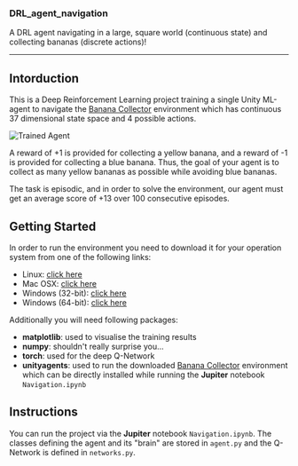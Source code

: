 [image1]: https://user-images.githubusercontent.com/10624937/42135619-d90f2f28-7d12-11e8-8823-82b970a54d7e.gif "Trained Agent"

### DRL_agent_navigation
A DRL agent navigating in a large, square world (continuous state) and collecting bananas (discrete actions)! 


---

## Intorduction

This is a Deep Reinforcement Learning project training a single Unity ML-agent to navigate the [Banana Collector](https://github.com/Unity-Technologies/ml-agents/blob/master/docs/Learning-Environment-Examples.md#banana-collector) environment which has continuous 37 dimensional state space and 4 possible actions.

![Trained Agent][image1]


A reward of +1 is provided for collecting a yellow banana, and a reward of -1 is provided for collecting a blue banana.  Thus, the goal of your agent is to collect as many yellow bananas as possible while avoiding blue bananas.

The task is episodic, and in order to solve the environment, our agent must get an average score of +13 over 100 consecutive episodes.



## Getting Started

In order to run the environment you need to download it for your  operation system from one of the following links:
* Linux: [click here](https://s3-us-west-1.amazonaws.com/udacity-drlnd/P1/Banana/Banana_Linux.zip)
* Mac OSX: [click here](https://s3-us-west-1.amazonaws.com/udacity-drlnd/P1/Banana/Banana.app.zip)
* Windows (32-bit): [click here](https://s3-us-west-1.amazonaws.com/udacity-drlnd/P1/Banana/Banana_Windows_x86.zip)
* Windows (64-bit): [click here](https://s3-us-west-1.amazonaws.com/udacity-drlnd/P1/Banana/Banana_Windows_x86_64.zip)


Additionally you will need following packages: 
* **matplotlib**: used to visualise the training results 
* **numpy**: shouldn't really surprise you...
* **torch**: used for the deep Q-Network
* **unityagents**: used to run the downloaded [Banana Collector](https://github.com/Unity-Technologies/ml-agents/blob/master/docs/Learning-Environment-Examples.md#banana-collector) environment
which can be directly installed while running the **Jupiter** notebook ``Navigation.ipynb``



## Instructions

You can run the project via the **Jupiter** notebook `Navigation.ipynb`. The classes defining the agent and its "brain" are stored in `agent.py` and the Q-Network is defined in `networks.py`.








